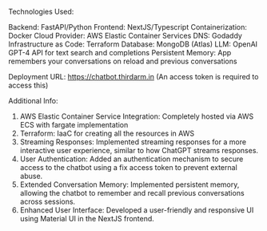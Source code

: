 Technologies Used:

Backend: FastAPI/Python
Frontend: NextJS/Typescript
Containerization: Docker
Cloud Provider: AWS Elastic Container Services
DNS: Godaddy
Infrastructure as Code: Terraform
Database: MongoDB (Atlas)
LLM: OpenAI GPT-4 API for text search and completions
Persistent Memory: App remembers your conversations on reload and previous conversations

Deployment URL: https://chatbot.thirdarm.in (An access token is required to access this)

Additional Info:

1. AWS Elastic Container Service Integration: Completely hosted via AWS ECS with fargate implementation
2. Terraform: IaaC for creating all the resources in AWS
3. Streaming Responses: Implemented streaming responses for a more interactive user experience, similar to how ChatGPT streams responses.
4. User Authentication: Added an authentication mechanism to secure access to the chatbot using a fix access token to prevent external abuse.
5. Extended Conversation Memory: Implemented persistent memory, allowing the chatbot to remember and recall previous conversations across sessions.
6. Enhanced User Interface: Developed a user-friendly and responsive UI using Material UI in the NextJS frontend.
